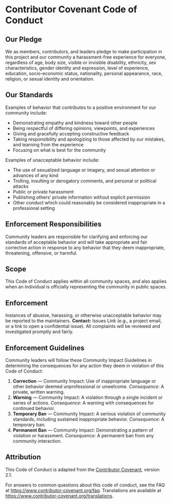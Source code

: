 # Contributor Covenant Code of Conduct

## Our Pledge
We as members, contributors, and leaders pledge to make participation in this
project and our community a harassment-free experience for everyone, regardless
of age, body size, visible or invisible disability, ethnicity, sex
characteristics, gender identity and expression, level of experience, education,
socio-economic status, nationality, personal appearance, race, religion, or
sexual identity and orientation.

## Our Standards
Examples of behavior that contributes to a positive environment for our community include:
- Demonstrating empathy and kindness toward other people
- Being respectful of differing opinions, viewpoints, and experiences
- Giving and gracefully accepting constructive feedback
- Taking responsibility and apologizing to those affected by our mistakes,
  and learning from the experience
- Focusing on what is best for the community

Examples of unacceptable behavior include:
- The use of sexualized language or imagery, and sexual attention or advances of any kind
- Trolling, insulting or derogatory comments, and personal or political attacks
- Public or private harassment
- Publishing others’ private information without explicit permission
- Other conduct which could reasonably be considered inappropriate in a professional setting

## Enforcement Responsibilities
Community leaders are responsible for clarifying and enforcing our standards of
acceptable behavior and will take appropriate and fair corrective action in
response to any behavior that they deem inappropriate, threatening, offensive,
or harmful.

## Scope
This Code of Conduct applies within all community spaces, and also applies when
an individual is officially representing the community in public spaces.

## Enforcement
Instances of abusive, harassing, or otherwise unacceptable behavior may be reported to the maintainers.
**Contact:** Issues Link (e.g., a project email, or a link to open a confidential issue).
All complaints will be reviewed and investigated promptly and fairly.

## Enforcement Guidelines
Community leaders will follow these Community Impact Guidelines in determining the
consequences for any action they deem in violation of this Code of Conduct:

1. **Correction** — Community Impact: Use of inappropriate language or other behavior
   deemed unprofessional or unwelcome. *Consequence:* A private, written warning.
2. **Warning** — Community Impact: A violation through a single incident or series of actions.
   *Consequence:* A warning with consequences for continued behavior.
3. **Temporary Ban** — Community Impact: A serious violation of community standards,
   including sustained inappropriate behavior. *Consequence:* A temporary ban.
4. **Permanent Ban** — Community Impact: Demonstrating a pattern of violation or harassment.
   *Consequence:* A permanent ban from any community interaction.

## Attribution
This Code of Conduct is adapted from the [Contributor Covenant][homepage], version 2.1.

[homepage]: https://www.contributor-covenant.org
For answers to common questions about this code of conduct, see the FAQ at
https://www.contributor-covenant.org/faq. Translations are available at
https://www.contributor-covenant.org/translations.